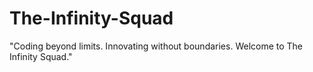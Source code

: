 # The-Infinity-Squad
"Coding beyond limits. Innovating without boundaries. Welcome to The Infinity Squad."
